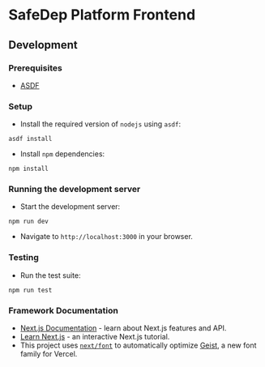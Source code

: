 # SafeDep Platform Frontend

## Development

### Prerequisites

- [ASDF](https://asdf-vm.com/guide/getting-started.html)

### Setup

- Install the required version of `nodejs` using `asdf`:

```shell
asdf install
```

- Install `npm` dependencies:

```shell
npm install
```

### Running the development server

- Start the development server:

```shell
npm run dev
```

- Navigate to `http://localhost:3000` in your browser.

### Testing

- Run the test suite:

```shell
npm run test
```

### Framework Documentation

- [Next.js Documentation](https://nextjs.org/docs) - learn about Next.js features and API.
- [Learn Next.js](https://nextjs.org/learn) - an interactive Next.js tutorial.
- This project uses [`next/font`](https://nextjs.org/docs/app/building-your-application/optimizing/fonts) to automatically optimize [Geist](https://vercel.com/font), a new font family for Vercel.
